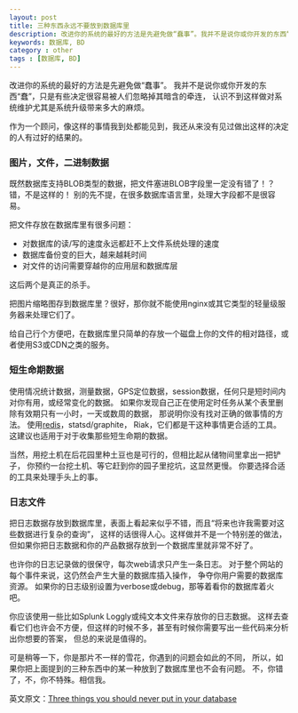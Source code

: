 ```yaml
---
layout: post
title: 三种东西永远不要放到数据库里
description: 改进你的系统的最好的方法是先避免做“蠢事”。我并不是说你或你开发的东西“蠢”，只是有些决定很容易被人们忽略掉其暗含的牵连，认识不到这样做对系统维护尤其是系统升级带来多大的麻烦。
keywords: 数据库, BD
category : other
tags : [数据库, BD]
---
```


改进你的系统的最好的方法是先避免做“蠢事”。
我并不是说你或你开发的东西“蠢”，只是有些决定很容易被人们忽略掉其暗含的牵连，
认识不到这样做对系统维护尤其是系统升级带来多大的麻烦。

作为一个顾问，像这样的事情我到处都能见到，我还从来没有见过做出这样的决定的人有过好的结果的。

### 图片，文件，二进制数据

既然数据库支持BLOB类型的数据，把文件塞进BLOB字段里一定没有错了！？错，不是这样的！
别的先不提，在很多数据库语言里，处理大字段都不是很容易。

把文件存放在数据库里有很多问题：

<ul>
<li>对数据库的读/写的速度永远都赶不上文件系统处理的速度</li>
<li>数据库备份变的巨大，越来越耗时间</li>
<li>对文件的访问需要穿越你的应用层和数据库层</li>
</ul>

这后两个是真正的杀手。

把图片缩略图存到数据库里？很好，那你就不能使用nginx或其它类型的轻量级服务器来处理它们了。

给自己行个方便吧，在数据库里只简单的存放一个磁盘上你的文件的相对路径，或者使用S3或CDN之类的服务。

### 短生命期数据

使用情况统计数据，测量数据，GPS定位数据，session数据，任何只是短时间内对你有用，或经常变化的数据。
如果你发现自己正在使用定时任务从某个表里删除有效期只有一小时，一天或数周的数据，
那说明你没有找对正确的做事情的方法。
使用[redis](https://justjavac.com/nosql/2012/04/13/redis-persistence-demystified.html)，statsd/graphite， Riak，它们都是干这种事情更合适的工具。
这建议也适用于对于收集那些短生命期的数据。

当然，用挖土机在后花园里种土豆也是可行的，但相比起从储物间里拿出一把铲子，
你预约一台挖土机、等它赶到你的园子里挖坑，这显然更慢。
你要选择合适的工具来处理手头上的事。

### 日志文件

把日志数据存放到数据库里，表面上看起来似乎不错，而且“将来也许我需要对这些数据进行复杂的查询”，
这样的话很得人心。这样做并不是一个特别差的做法，
但如果你把日志数据和你的产品数据存放到一个数据库里就非常不好了。

也许你的日志记录做的很保守，每次web请求只产生一条日志。
对于整个网站的每个事件来说，这仍然会产生大量的数据库插入操作，
争夺你用户需要的数据库资源。
如果你的日志级别设置为verbose或debug，那等着看你的数据库着火吧。

你应该使用一些比如Splunk Loggly或纯文本文件来存放你的日志数据。
这样去查看它们也许会不方便，但这样的时候不多，甚至有时候你需要写出一些代码来分析出你想要的答案，
但总的来说是值得的。

可是稍等一下，你是那片不一样的雪花，你遇到的问题会如此的不同，
所以，如果你把上面提到的三种东西中的某一种放到了数据库里也不会有问题。
不，你错了，不，你不特殊。相信我。

英文原文：[Three things you should never put in your database](http://www.revsys.com/blog/2012/may/01/three-things-you-should-never-put-your-database/)